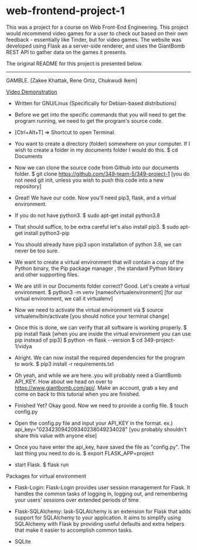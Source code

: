 # web-frontend-project-1

This was a project for a course on Web Front-End Engineering. This project would recommend video games for a user to check out based on their own feedback - essentially like Tinder, but for video games. The website was developed using Flask as a server-side renderer, and uses the GiantBomb REST API to gather data on the games it presents.

The original README for this project is presented below.

------------------------------------------------

GAMBLE. [Zakee Khattak, Rene Ortiz, Chukwudi Ikem] 

[Video Demonstration](https://youtu.be/-d_z2aUnDdw)

* Written for GNU/Linux (Specifically for Debian-based distributions)
* Before we get into the specific commands that you will need to get the program running, we need to get the program's source code.
* [Ctrl+Alt+T] => Shortcut to open Terminal.

* You want to create a directory (folder) somewhere on your computer. If I wish to create a folder in my documents folder I would do this.
        $ cd Documents

* Now we can clone the source code from Github into our documents folder.
        $ git clone https://github.com/349-team-5/349-project-1 
[you do not need git init, unless you wish to push this code into a new repository]
* Great! We have our code. Now you'll need pip3, flask, and a virtual environment.

* If you do not have python3.
        $ sudo apt-get install python3.8
* That should suffice, to be extra careful let's also install pip3.
        $ sudo apt-get install python3-pip
        
* You should already have pip3 upon installation of python 3.8, we can never be too sure.

* We want to create a virtual environment that will contain a copy of the Python binary, the Pip package manager , the standard Python library and other supporting files.
* We are still in our Documents folder correct? Good. Let's create a virtual environment.
        $ python3 -m venv [nameofvirtualenvironment]
[for our virtual environment, we call it virtualenv]

* Now we need to activate the virtual environment via
        $ source virtualenv/bin/activate
[you should notice your terminal change]

* Once this is done, we can verify that all software is working properly.
        $ pip install flask
[when you are inside the virtual environment you can use pip instead of pip3]
        $ python -m flask --version
        $ cd 349-project-1/vidya
        
* Alright. We can now install the required dependencies for the program to work.
        $ pip3 install -r requirements.txt
* Oh yeah, and while we are here..you will probably need a GiantBomb API_KEY.
How about we head on over to https://www.giantbomb.com/api/. Make an account, grab a key and come on back to this tutorial when you are finished.

* Finished Yet? Okay good. Now we need to provide a config file.
        $ touch config.py
        
* Open the config.py file and input your API_KEY in the format.
ex.)
	api_key="023423094209340238049234028" 
[you probably shouldn't share this value with anyone else]

* Once you have enter the api_key, have saved the file as "config.py". The last thing you need to do is. 
        $ export FLASK_APP=project
* start Flask.
        $ flask run

Packages for virtual environment

* Flask-Login: Flask-Login provides user session management for Flask. It handles the common tasks of logging in, logging out, and remembering your users’ sessions over extended periods of time

* Flask-SQLAlchemy: lask-SQLAlchemy is an extension for Flask that adds support for SQLAlchemy to your application. It aims to simplify using SQLAlchemy with Flask by providing useful defaults and extra helpers that make it easier to accomplish common tasks.

* SQLite
